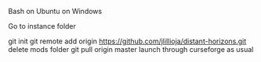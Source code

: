 Bash on Ubuntu on Windows

Go to instance folder

git init
git remote add origin https://github.com/jlillioja/distant-horizons.git
delete mods folder
git pull origin master
launch through curseforge as usual
